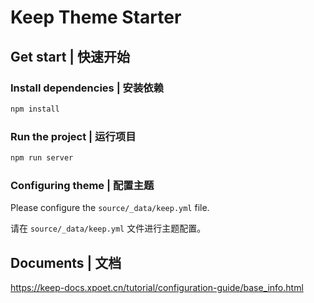 # Keep Theme Starter

## Get start | 快速开始

### Install dependencies | 安装依赖

```bash
npm install
```

### Run the project | 运行项目

```bash
npm run server
```

### Configuring theme | 配置主题

Please configure the `source/_data/keep.yml` file.

请在 `source/_data/keep.yml` 文件进行主题配置。

## Documents | 文档

https://keep-docs.xpoet.cn/tutorial/configuration-guide/base_info.html